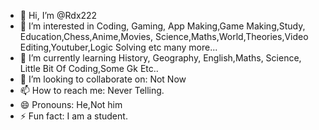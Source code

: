 - 👋 Hi, I’m @Rdx222
- 👀 I’m interested in Coding, Gaming, App Making,Game Making,Study, Education,Chess,Anime,Movies, Science,Maths,World,Theories,Video Editing,Youtuber,Logic Solving etc many more...
- 🌱 I’m currently learning History, Geography, English,Maths, Science, Little Bit Of Coding,Some Gk Etc..
- 💞️ I’m looking to collaborate on: Not Now
- 📫 How to reach me: Never Telling.
- 😄 Pronouns: He,Not him
- ⚡ Fun fact: I am a student.

<!---
Rdx2242/Rdx2242 is a ✨ special ✨ repository because its `README.md` (this file) appears on your GitHub profile.
You can click the Preview link to take a look at your changes.
--->
